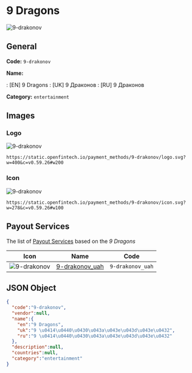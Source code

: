 
# 9 Dragons 
![9-drakonov](https://static.openfintech.io/payment_methods/9-drakonov/logo.svg?w=400&c=v0.59.26#w200)  

## General 
**Code:** `9-drakonov` 
 
**Name:** 
 
:	[EN] 9 Dragons 
:	[UK] 9 Драконов 
:	[RU] 9 Драконов 
 
**Category:** `entertainment` 
 

## Images 

### Logo 
![9-drakonov](https://static.openfintech.io/payment_methods/9-drakonov/logo.svg?w=400&c=v0.59.26#w200)  

```
https://static.openfintech.io/payment_methods/9-drakonov/logo.svg?w=400&c=v0.59.26#w200
```  

### Icon 
![9-drakonov](https://static.openfintech.io/payment_methods/9-drakonov/icon.svg?w=278&c=v0.59.26#w100)  

```
https://static.openfintech.io/payment_methods/9-drakonov/icon.svg?w=278&c=v0.59.26#w100
```  

## Payout Services 
 
The list of [Payout Services](/payout-services/) based on the _9 Dragons_ 

|Icon|Name|Code| 
|:---:|:---:|:---:| 
|![9-drakonov](https://static.openfintech.io/payout_methods/9-drakonov/icon.png?w=278&c=v0.59.26#w40) |[9-drakonov_uah](/payout-services/9-drakonov_uah/)|`9-drakonov_uah`| 
 

## JSON Object 

```json
{
  "code":"9-drakonov",
  "vendor":null,
  "name":{
    "en":"9 Dragons",
    "uk":"9 \u0414\u0440\u0430\u043a\u043e\u043d\u043e\u0432",
    "ru":"9 \u0414\u0440\u0430\u043a\u043e\u043d\u043e\u0432"
  },
  "description":null,
  "countries":null,
  "category":"entertainment"
}
```  
